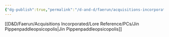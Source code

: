 ```yaml
---
{"dg-publish":true,"permalink":"/d-and-d/faerun/acquisitions-incorporated/franchise-management/main-office-contracts/onboarding-packets/cartographer/"}
---
```


[[D&D/Faerun/Acquisitions Incorporated/Lore Reference/PCs/Jin Pippenpaddleopsicopolis\|Jin Pippenpaddleopsicopolis]]

